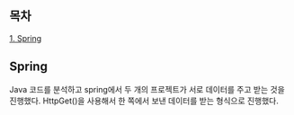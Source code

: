 ## 목차
[1. Spring](#spring)   

## Spring
Java 코드를 분석하고 spring에서 두 개의 프로젝트가 서로 데이터를 주고 받는 것을 진행했다. HttpGet()을 사용해서 한 쪽에서 보낸 데이터를 받는 형식으로 진행했다.
